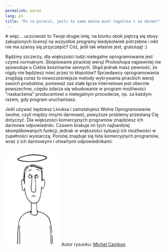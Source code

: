 ```yaml
---
permalink: warez
lang: pl
title: "Po co piracić, jeśli to samo można mieć legalnie i za darmo?"
---
```


A więc... uczciwość to Twoje drugie imię, na biurku obok piętrzą się
stosy zakupionych licencji na wszystkie programy kiedykolwiek potrzebne
i nikt nie ma szansy się przyczepić? Cóż, jeśli tak właśnie jest,
gratuluję! :)

Bądźmy szczerzy, dla większości ludzi nielegalne oprogramowanie
jest czymś normalnym. Skopiowanie pirackiej wersji Photoshopa najpewniej
nie spowoduje u Ciebie koszmarów sennych. Skąd jednak masz pewność, że
nigdy nie będziesz mieć przez to kłopotów? Sprzedawcy oprogramowania
znajdują coraz to nowocześniejsze metody wykrywania pirackich wersji
swoich produktów, ponieważ zaś stałe łącze Internetowe jest obecnie
powszechne, często zdarza się wbudowanie w program możliwości
"naskarżenia" producentowi o nielegalnym procederze, np. za
każdym razem, gdy program uruchamiasz.

Jeśli używać będziesz Linuksa i zainstalujesz Wolne Oprogramowanie
(wolne, czyli między innymi darmowe), powyższe problemy przestaną Cię
dotyczyć. Dla większości komercyjnych programów znajdziesz ich darmowe
odpowiedniki. Czasem brakuje im tych najbardziej skomplikowanych funkcji,
jednak w większości sytuacji ich możliwości w zupełności wystarczą.
Poniżej znajduje się lista komercyjnych programów, wraz z ich darmowymi
i otwartymi odpowiednikami:

<?php

table_parser ("Tak", "Nie", "Program", "Darmowy odpowiednik", "Czy istnieje dla systemu Windows?");


<br /><br>

<img src="/img/warez.png" />

Autor rysunku: <a href="http://michel.cambon.free.fr/ampere/salle1bis.htm">Michel Cambon</a>




